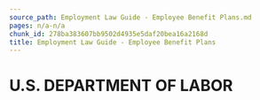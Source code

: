 ```yaml
---
source_path: Employment Law Guide - Employee Benefit Plans.md
pages: n/a-n/a
chunk_id: 278ba383607bb9502d4935e5daf20bea16a2168d
title: Employment Law Guide - Employee Benefit Plans
---
```

# U.S. DEPARTMENT OF LABOR
